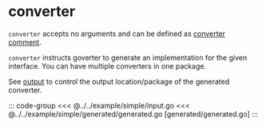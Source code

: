 # converter

`converter` accepts no arguments and can be defined as [converter
comment](./define-settings.md#converter).

`converter` instructs goverter to generate an implementation for the given
interface. You can have multiple converters in one package.

See [output](./output.md) to control the output location/package of the
generated converter.

::: code-group
<<< @../../example/simple/input.go
<<< @../../example/simple/generated/generated.go [generated/generated.go]
:::
